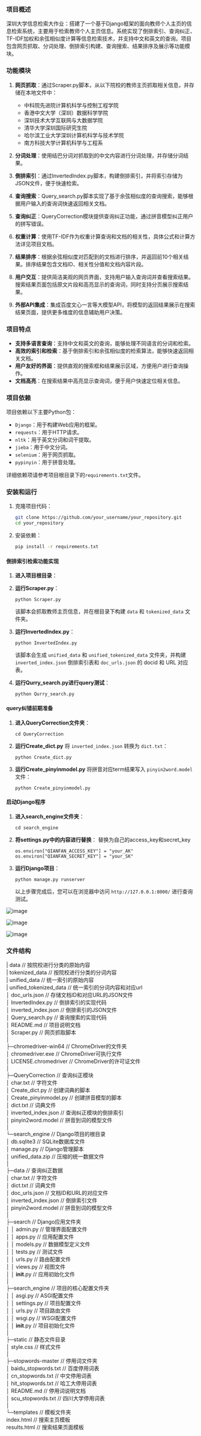 ### 项目概述

深圳大学信息检索大作业：搭建了一个基于Django框架的面向教师个人主页的信息检索系统，主要用于检索教师个人主页信息。系统实现了倒排索引、查询纠正、TF-IDF加权和余弦相似度计算等信息检索技术，并支持中文和英文的查询。项目包含网页抓取、分词处理、倒排索引构建、查询搜索、结果排序及展示等功能模块。

### 功能模块

1. **网页抓取**：通过Scraper.py脚本，从以下院校的教师主页抓取相关信息，并存储在本地文件中：
   - 中科院先进院计算机科学与控制工程学院
   - 香港中文大学（深圳）数据科学学院
   - 深圳技术大学互联网与大数据学院
   - 清华大学深圳国际研究生院
   - 哈尔滨工业大学深圳计算机科学与技术学院
   - 南方科技大学计算机科学与工程系

2. **分词处理**：使用结巴分词对抓取到的中文内容进行分词处理，并存储分词结果。

3. **倒排索引**：通过InvertedIndex.py脚本，构建倒排索引，并将索引存储为JSON文件，便于快速检索。

4. **查询搜索**：Query_search.py脚本实现了基于余弦相似度的查询搜索，能够根据用户输入的查询词快速返回相关文档。

5. **查询纠正**：QueryCorrection模块提供查询纠正功能，通过拼音模型纠正用户的拼写错误。

6. **权重计算**：使用TF-IDF作为权重计算查询和文档的相关性，具体公式和计算方法详见项目文档。

7. **结果排序**：根据余弦相似度对匹配到的文档进行排序，并返回前10个相关结果。排序结果包含文档ID、相关性分值和文档内容片段。

8. **用户交互**：提供简洁美观的网页界面，支持用户输入查询词并查看搜索结果。搜索结果页面包括原文片段和高亮显示的查询词，同时支持分页展示搜索结果。

9. **外部API集成**：集成百度文心一言等大模型API，将模型的返回结果展示在搜索结果页面，提供更多维度的信息辅助用户决策。

### 项目特点

- **支持多语言查询**：支持中文和英文的查询，能够处理不同语言的分词和检索。
- **高效的索引和检索**：基于倒排索引和余弦相似度的检索算法，能够快速返回相关文档。
- **用户友好的界面**：提供直观的搜索框和结果展示区域，方便用户进行查询操作。
- **文档高亮**：在搜索结果中高亮显示查询词，便于用户快速定位相关信息。

### 项目依赖

项目依赖以下主要Python包：

- `Django`：用于构建Web应用的框架。
- `requests`：用于HTTP请求。
- `nltk`：用于英文分词和词干提取。
- `jieba`：用于中文分词。
- `selenium`：用于网页抓取。
- `pypinyin`：用于拼音处理。

详细依赖项请参考项目根目录下的`requirements.txt`文件。

### 安装和运行

1. 克隆项目代码：

   ```sh
   git clone https://github.com/your_username/your_repository.git
   cd your_repository
   ```

2. 安装依赖：

   ```sh
   pip install -r requirements.txt
   ```

#### 倒排索引检索功能实现

1. **进入项目根目录**：

2. **运行Scraper.py**：
   ```
   python Scraper.py
   ```
   该脚本会抓取教师主页信息，并在根目录下构建 `data` 和 `tokenized_data` 文件夹。

3. **运行InvertedIndex.py**：
   ```
   python InvertedIndex.py
   ```
   该脚本会生成 `unified_data` 和 `unified_tokenized_data` 文件夹，并构建 `inverted_index.json` 倒排索引表和 `doc_urls.json` 的 docid 和 URL 对应表。

4. **运行Qurry_search.py进行query测试**：
   ```
   python Qurry_search.py
   ```

#### query纠错前期准备

1. **进入QueryCorrection文件夹**：
   ```
   cd QueryCorrection
   ```

2. **运行Create_dict.py** 将 `inverted_index.json` 转换为 `dict.txt`：
   ```
   python Create_dict.py
   ```

3. **运行Create_pinyinmodel.py** 将拼音对应term结果写入 `pinyin2word.model` 文件：
   ```
   python Create_pinyinmodel.py
   ```

#### 启动Django程序

1. **进入search_engine文件夹**：
   ```
   cd search_engine
   ```
2. **将settings.py中的内容进行替换**：
   替换为自己的access_key和secret_key
   ```
   os.environ["QIANFAN_ACCESS_KEY"] = "your_AK"
   os.environ["QIANFAN_SECRET_KEY"] = "your_SK"
   ```

3. **运行Django项目**：
   ```
   python manage.py runserver
   ```

   以上步骤完成后，您可以在浏览器中访问 `http://127.0.0.1:8000/` 进行查询测试。

![image](https://gitee.com/LCZsecretspace/images/raw/master/202406170932681.png)

![image](https://gitee.com/LCZsecretspace/images/raw/master/202406170932113.png)

![image](https://gitee.com/LCZsecretspace/images/raw/master/202406170932165.png)






### 文件结构


|  data                         // 按院校进行分类的原始内容  
|  tokenized_data               // 按院校进行分类的分词内容  
|  unified_data                 // 统一索引的原始内容  
|  unified_tokenized_data       // 统一索引的分词内容和对应url  
│  doc_urls.json                // 存储文档ID和对应URL的JSON文件  
│  InvertedIndex.py             // 倒排索引的实现代码  
│  inverted_index.json          // 倒排索引的JSON文件  
│  Query_search.py              // 查询搜索的实现代码  
│  README.md                    // 项目说明文档  
│  Scraper.py                   // 网页抓取脚本  
│  
├─chromedriver-win64            // ChromeDriver的文件夹  
│      chromedriver.exe         // ChromeDriver可执行文件  
│      LICENSE.chromedriver     // ChromeDriver的许可证文件  
│  
├─QueryCorrection               // 查询纠正模块  
│      char.txt                 // 字符文件  
│      Create_dict.py           // 创建词典的脚本  
│      Create_pinyinmodel.py    // 创建拼音模型的脚本  
│      dict.txt                 // 词典文件  
│      inverted_index.json      // 查询纠正模块的倒排索引  
│      pinyin2word.model        // 拼音到词的模型文件  
│  
└─search_engine                 // Django项目的根目录  
    │  db.sqlite3               // SQLite数据库文件  
    │  manage.py                // Django管理脚本  
    │  unified_data.zip         // 压缩的统一数据文件  
    │  
    ├─data                      // 查询纠正数据  
    │      char.txt             // 字符文件  
    │      dict.txt             // 词典文件  
    │      doc_urls.json        // 文档ID和URL的对应文件  
    │      inverted_index.json  // 倒排索引文件  
    │      pinyin2word.model    // 拼音到词的模型文件  
    │  
    ├─search                    // Django应用文件夹  
    │  │  admin.py              // 管理界面配置文件  
    │  │  apps.py               // 应用配置文件  
    │  │  models.py             // 数据模型定义文件  
    │  │  tests.py              // 测试文件  
    │  │  urls.py               // 路由配置文件  
    │  │  views.py              // 视图文件  
    │  │  __init__.py           // 应用初始化文件  
    │  
    ├─search_engine             // 项目的核心配置文件夹  
    │  │  asgi.py               // ASGI配置文件  
    │  │  settings.py           // 项目配置文件  
    │  │  urls.py               // 项目路由文件  
    │  │  wsgi.py               // WSGI配置文件  
    │  │  __init__.py           // 项目初始化文件  
    │  
    ├─static                    // 静态文件目录  
    │      style.css            // 样式文件  
    │  
    ├─stopwords-master          // 停用词文件夹  
    │      baidu_stopwords.txt  // 百度停用词表  
    │      cn_stopwords.txt     // 中文停用词表  
    │      hit_stopwords.txt    // 哈工大停用词表  
    │      README.md            // 停用词说明文档  
    │      scu_stopwords.txt    // 四川大学停用词表  
    │  
    └─templates                 // 模板文件夹  
            index.html          // 搜索主页模板  
            results.html        // 搜索结果页面模板  


